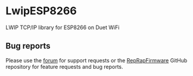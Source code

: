 # LwipESP8266

LWIP TCP/IP library for ESP8266 on Duet WiFi

## Bug reports

Please use the [forum](https://forum.duet3d.com) for support requests or the [RepRapFirmware](https://github.com/Duet3D/RepRapFirmware/issues) GitHub repository for feature requests and bug reports.

